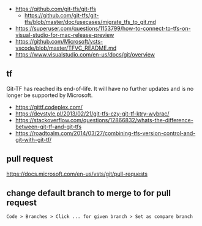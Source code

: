 - https://github.com/git-tfs/git-tfs
  - https://github.com/git-tfs/git-tfs/blob/master/doc/usecases/migrate_tfs_to_git.md
- https://superuser.com/questions/1153799/how-to-connect-to-tfs-on-visual-studio-for-mac-release-preview
- https://github.com/Microsoft/vsts-vscode/blob/master/TFVC_README.md
- https://www.visualstudio.com/en-us/docs/git/overview

## tf

Git-TF has reached its end-of-life.  It will have no further updates and is no longer be supported by Microsoft.

- https://gittf.codeplex.com/
- https://devstyle.pl/2013/02/21/git-tfs-czy-git-tf-ktry-wybrac/
- https://stackoverflow.com/questions/12866832/whats-the-difference-between-git-tf-and-git-tfs
- https://roadtoalm.com/2014/03/27/combining-tfs-version-control-and-git-with-git-tf/

## pull request

https://docs.microsoft.com/en-us/vsts/git/pull-requests

## change default branch to merge to for pull request

`Code > Branches > Click ... for given branch > Set as compare branch`
